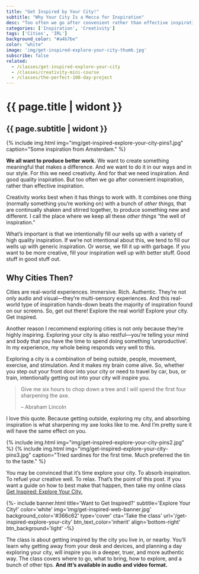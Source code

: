 ```yaml
---
title: "Get Inspired by Your City!"
subtitle: "Why Your City Is a Mecca for Inspiration"
desc: "Too often we go after convenient rather than effective inspiration. Getting outside and exploring your city is not convenient but it is very effective."
categories: ['Inspiration', 'Creativity']
tags: ['Cities', 'IRL']
background_color: "#a4b7be"
color: "white"
image: 'img/get-inspired-explore-your-city-thumb.jpg'
subscribe: false
related:
  - /classes/get-inspired-explore-your-city
  - /classes/creativity-mini-course
  - /classes/the-perfect-100-day-project
---
```

# {{ page.title | widont }}
## {{ page.subtitle | widont }}
{% include img.html img="img/get-inspired-explore-your-city-pins1.jpg" caption="Some inspiration from Amsterdam." %}

**We all want to produce better work.** We want to create something meaningful that makes a difference. And we want to do it in our ways and in our style. For this we need creativity. And for that we need inspiration. And good quality inspiration. But too often we go after convenient inspiration, rather than effective inspiration.

Creativity works best when it has things to work with. It combines one thing (normally something you’re working on) with a bunch of *other things,* that are continually shaken and stirred together, to produce something new and different. I call the place where we keep all these *other things* “the well of inspiration.”

What’s important is that we intentionally fill our wells up with a variety of high quality inspiration. If we’re not intentional about this, we tend to fill our wells up with generic inspiration. Or worse, we fill it up with garbage. If you want to be more creative, fill your inspiration well up with better stuff. Good stuff in good stuff out.

## Why Cities Then?
Cities are real-world experiences. Immersive. Rich. Authentic. They’re not only audio and visual—they’re multi-sensory experiences. And this real-world type of inspiration hands-down beats the majority of inspiration found on our screens. So, get out there! Explore the real world! Explore your city. Get inspired.

Another reason I recommend exploring cities is not only because they’re highly inspiring. Exploring your city is also restful—you’re telling your mind and body that you have the time to spend doing something ‘unproductive’. In my experience, my whole being responds very well to this.

Exploring a city is a combination of being outside, people, movement, exercise, and stimulation. And it makes my brain come alive. So, whether you step out your front door into your city or need to travel by car, bus, or train, intentionally getting out into your city will inspire you.

> Give me six hours to chop down a tree and I will spend the first four sharpening the axe.
>
> – Abraham Lincoln

I love this quote. Because getting outside, exploring my city, and absorbing inspiration is what sharpening my axe looks like to me. And I’m pretty sure it will have the same effect on you.

{% include img.html img="img/get-inspired-explore-your-city-pins2.jpg" %}
{% include img.html img="img/get-inspired-explore-your-city-pins3.jpg" caption="Tried sardines for the first time. Much preferred the tin to the taste." %}

You may be convinced that it’s time explore your city. To absorb inspiration. To refuel your creative well. To relax. That’s the point of this post. If you want a guide on how to best make that happen, then take my online class [Get Inspired: Explore Your City.](/get-inspired-explore-your-city) 

{%- include banner.html
	title='Want to Get Inspired?'
	subtitle='Explore Your City!'
	color='white'
	img='img/get-inspired-web-banner.jpg'
	background_color='#366c62'
	type='cover'
	cta='Take the class'
	url='/get-inspired-explore-your-city'
	btn_text_color='inherit'
	align='bottom-right'
	btn_background='light' -%}

The class is about getting inspired by the city you live in, or nearby. You’ll learn why getting away from your desk and devices, and planning a day exploring your city, will inspire you in a deeper, truer, and more authentic way. The class covers where to go, what to bring, how to explore, and a bunch of other tips. **And itt’s available in audio and video format.**